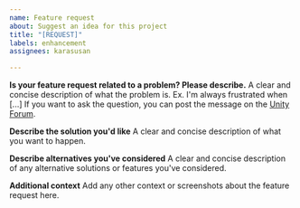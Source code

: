 ```yaml
---
name: Feature request
about: Suggest an idea for this project
title: "[REQUEST]"
labels: enhancement
assignees: karasusan

---
```


**Is your feature request related to a problem? Please describe.**
A clear and concise description of what the problem is. Ex. I'm always frustrated when [...]
If you want to ask the question, you can post the message on the [Unity Forum](https://forum.unity.com/threads/unity-render-streaming-introduction-faq.742481/).

**Describe the solution you'd like**
A clear and concise description of what you want to happen.

**Describe alternatives you've considered**
A clear and concise description of any alternative solutions or features you've considered.

**Additional context**
Add any other context or screenshots about the feature request here.
